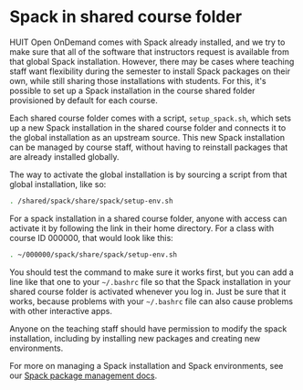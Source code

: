 # Spack in shared course folder

HUIT Open OnDemand comes with Spack already installed, and we try to make sure
that all of the software that instructors request is available from that global
Spack installation. However, there may be cases where teaching staff want
flexibility during the semester to install Spack packages on their own, while
still sharing those installations with students. For this, it's possible to set
up a Spack installation in the course shared folder provisioned by default for
each course.

Each shared course folder comes with a script, `setup_spack.sh`, which sets up a
new Spack installation in the shared course folder and connects it to the global
installation as an upstream source. This new Spack installation can be managed
by course staff, without having to reinstall packages that are already installed
globally.

The way to activate the global installation is by sourcing a script from that
global installation, like so:

```bash
. /shared/spack/share/spack/setup-env.sh
```

For a spack installation in a shared course folder, anyone with access can
activate it by following the link in their home directory. For a class with
course ID 000000, that would look like this:

```bash
. ~/000000/spack/share/spack/setup-env.sh
```

You should test the command to make sure it works first, but you can add a line
like that one to your `~/.bashrc` file so that the Spack installation in your
shared course folder is activated whenever you log in. Just be sure that it
works, because problems with your `~/.bashrc` file can also cause problems with
other interactive apps.

Anyone on the teaching staff should have permission to modify the spack
installation, including by installing new packages and creating new
environments.

For more on managing a Spack installation and Spack environments, see our [Spack
package management docs](package-management.md).
